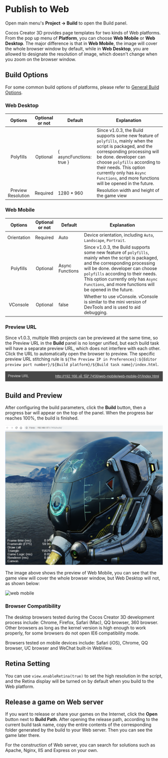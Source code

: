 # Publish to Web

Open main menu's **Project -> Build** to open the Build panel.

Cocos Creator 3D provides page templates for two kinds of Web platforms. From the pop up menu of **Platform**, you can choose **Web Mobile** or **Web Desktop**. The major difference is that in **Web Mobile**, the image will cover the whole browser window by default, while in **Web Desktop**, you are allowed to designate the resolution of image, which doesn't change when you zoom on the browser window.

## Build Options

For some common build options of platforms, please refer to [General Build Options](build-options.md).

### Web Desktop

Options | Optional or not | Default | Explanation
:--: | :--: | - | -
Polyfills | Optional | { asyncFunctions: true } | Since v1.0.3, the Build supports some new feature of `polyfills`, mainly when the script is packaged, and the corresponding processing will be done. developer can choose `polyfills` according to their needs. This option currently only has `Async Functions`, and more functions will be opened in the future.
Preview Resolution | Required | 1280 * 960| Resolution width and height of the game view

### Web Mobile

Options | Optional or not | Default | Explanation
:--: | :--: | - | -
Orientation | Required | Auto | Device orientation, including `Auto`, `Landscape`, `Portrait`.
Polyfills | Optional | Async Functions | Since v1.0.3, the Build supports some new feature of `polyfills`, mainly when the script is packaged, and the corresponding processing will be done. developer can choose `polyfills` according to their needs. This option currently only has `Async Functions`, and more functions will be opened in the future.
VConsole | Optional | false | Whether to use vConsole. vConsole is similar to the mini version of DevTools and is used to aid debugging.

### Preview URL

Since v1.0.3, multiple Web projects can be previewed at the same time, so the Preview URL in the **Build** panel is no longer unified, but each build task will have a separate preview URL, which does not interfere with each other. Click the URL to automatically open the browser to preview. The specific preview URL stitching rule is `${The Preview IP in Preferences}:${Editor preview port number}/${Build platform}/${Build task name}/index.html`.

![](publish-web/preview-url.jpg)

## Build and Preview

After configuring the build parameters, click the **Build** button, then a progress bar will appear on the top of the panel. When the progress bar reaches 100%, the build is finished.

![web mobile](publish-web/web-mobile.png)

The image above shows the preview of Web Mobile, you can see that the game view will cover the whole browser window, but Web Desktop will not, as shown below:

![web mobile](publish-web/web-desktop.gif)

### Browser Compatibility

The desktop browsers tested during the Cocos Creator 3D development process include: Chrome, Firefox, Safari (Mac), QQ browser, 360 browser. Other browsers as long as the kernel version is high enough to work properly, for some browsers do not open IE6 compatibility mode.

Browsers tested on mobile devices include: Safari (iOS), Chrome, QQ browser, UC browser and WeChat built-in WebView.

## Retina Setting

You can use `view.enableRetina(true)` to set the high resolution in the script, and the Retina display will be turned on by default when you build to the Web platform.

## Release a game on Web server

If you want to release or share your games on the Internet, click the **Open** button next to **Build Path**. After opening the release path, according to the current build task name, copy the entire contents of the corresponding folder generated by the build to your Web server. Then you can see the game later there.

For the construction of Web server, you can search for solutions such as Apache, Nginx, IIS and Express on your own.
